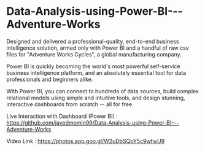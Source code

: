 # Data-Analysis-using-Power-BI---Adventure-Works
Designed and delivered a professional-quality, end-to-end business intelligence solution, armed only with Power BI and a handful of raw csv files for "Adventure Works Cycles", a global manufacturing company.

Power BI is quickly becoming the world's most powerful self-service business intelligence platform, and an absolutely essential tool for data professionals and beginners alike. 

With Power BI, you can connect to hundreds of data sources, build complex relational models using simple and intuitive tools, and design stunning, interactive dashboards from scratch -- all for free.

Live Interaction with Dashboard (Power BI) : https://github.com/javedmomin99/Data-Analysis-using-Power-BI---Adventure-Works

Video Link : https://photos.app.goo.gl/W2uDbSQpY5c9wfwU9
